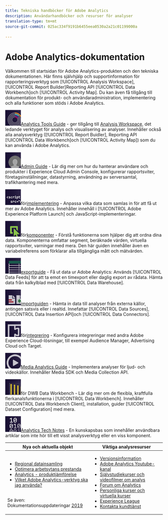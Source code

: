 ```yaml
---
title: Tekniska handböcker för Adobe Analytics
description: Användarhandböcker och resurser för analyser
translation-type: tm+mt
source-git-commit: 025ac334f9191b6455eea0530a2a21c01199000a

---
```



# Adobe Analytics-dokumentation

Välkommen till startsidan för Adobe Analytics-produkten och den tekniska dokumentationen. Här finns självhjälp och supportinformation för rapporteringsverktyg som [!UICONTROL Analysis Workspace], [!UICONTROL Report Builder]Reporting API [!UICONTROL Data Workbench]och [!UICONTROL Activity Map]. Du kan även få tillgång till dokumentation för produkt- och användaradministration, implementering och alla funktioner som stöds i Adobe Analytics.

[![Tools](assets/analyze_50px.png)](/help/analyze/home.md)[Analytics Tools Guide](/help/analyze/home.md) - ger tillgång till [Analysis Workspace](/help/analyze/analysis-workspace/home.md), det ledande verktyget för analys och visualisering av analyser. Innehåller också alla analysverktyg ([!UICONTROL Report Buidler], Reporting API [!UICONTROL Data Workbench]och [!UICONTROL Activity Map]) som du kan använda i Adobe Analytics.

[![Admin](assets/admin_50px.png)](/help/admin/home.md)[Admin Guide](/help/admin/home.md) - Lär dig mer om hur du hanterar användare och produkter i Experience Cloud Admin Console, konfigurerar rapportsviter, företagsinställningar, datastyrning, användning av serversamtal, trafikhantering med mera.

[![Implementeringshandbok](assets/implement_50px.png)](/help/implement/home.md)för[implementering](/help/implement/home.md) - Anpassa vilka data som samlas in för att få ut mer av Adobe Analytics. Innehåller innehåll i [!UICONTROL Adobe Experience Platform Launch] och JavaScript-implementeringar.

[![Komponenthandbok](assets/components_50px.png)](/help/components/home.md)för[komponenter](/help/components/home.md) - Förstå funktionerna som hjälper dig att ordna dina data. Komponenterna omfattar segment, beräknade värden, virtuella rapportsviter, varningar med mera. Den här guiden innehåller även en variabelreferens som förklarar alla tillgängliga mått och mätvärden.

[![Exportera](assets/export_50px.png)](/help/export/home.md)[exportguide](/help/export/home.md) - Få ut data ur Adobe Analytics: Används [!UICONTROL Data Feeds] för att ta emot en timexport eller daglig export av rådata. Hämta data från kalkylblad med [!UICONTROL Data Warehouse].

[![Importera](assets/import_50px.png)](/help/import/home.md)[importguiden](/help/import/home.md) - Hämta in data till analyser från externa källor, antingen satsvis eller i realtid. Innefattar [!UICONTROL Data Sources], [!UICONTROL Data Insertion API]och [!UICONTROL Data Connectors].

[![Integreringshandbok](assets/integrate_50px.png)](/help/integrate/home.md)för[integrering](/help/integrate/home.md) - Konfigurera integreringar med andra Adobe Experience Cloud-lösningar, till exempel Audience Manager, Advertising Cloud och Target.

[![Media Analytics](assets/media_50px.png)](https://docs.adobe.com/content/help/en/media-analytics/using/media-overview.html)[Media Analytics Guide](https://docs.adobe.com/content/help/en/media-analytics/using/media-overview.html) - Implementera analyser för ljud- och videokällor. Innehåller Media SDK och Media Collection API.

[![Handböcker](assets/workbench_50px.png)](https://docs.adobe.com/content/help/en/data-workbench/using/home.html)för DWB[](https://docs.adobe.com/content/help/en/data-workbench/using/home.html) Data Workbench - Lär dig mer om de flexibla, kraftfulla flerkanalsfunktionerna i [!UICONTROL Data Workbench]. Innehåller [!UICONTROL Data Workbench Client], installation, guider [!UICONTROL Dataset Configuration] med mera.

[![Technotes](assets/technotes_50px.png)](/help/technotes/home.md)[Analytics Tech Notes](/help/technotes/home.md) - En kunskapsbas som innehåller användbara artiklar som inte hör till ett visst analysverktyg eller en viss komponent.

| Nya och aktuella objekt | Viktiga analysresurser |
| --- | --- |
| <ul><li>[Regional datainsamling](/help/technotes/rdc/regional-data-collection.md)</li><li>[Optimera arbetsytans prestanda](/help/analyze/analysis-workspace/workspace-faq/optimizing-performance.md)</li><li>[Analytics - produktjämförelse](/help/admin/c-analytics-product-comparison/analytics-product-comparison.md)</li><li>[Vilket Adobe Analytics-verktyg ska jag använda?](/help/admin/c-analytics-product-comparison/which-analytics-tool.md)</li></ul><br> Se även: Dokumentationsuppdateringar [2019](doc-updates.md) | <ul><li> [Versionsinformation](https://marketing.adobe.com/resources/help/en_US/whatsnew/)</li><li> [Adobe Analytics Youtube-kanal](https://www.youtube.com/channel/UC8I6bqCk7gO6YdoMz6W5fvw)</li><li>[Självstudiekurser och videofilmer om analys](https://helpx.adobe.com/analytics/kt/index/analytics-videos.html)</li><li>[Forum om Analytics](https://forums.adobe.com/community/experience-cloud/analytics-cloud/analytics)</li><li>[Personliga kurser och virtuella kurser](https://training.adobe.com/training/courses.html#solution=adobeAnalytics)</li><li>[Experience League](https://landing.adobe.com/experience-league/)</li><li>[Kontakta kundtjänst](https://helpx.adobe.com/support/analytics.html)</li></ul> |

<!-- Keep around for now

## Analytics reporting capabilities

Here is a comprehensive list of and links to all the reporting capabilities in Adobe Analytics.

* [Analysis Workspace](/help/analyze/analysis-workspace/analysis-workspace-features.md)
* [Report Builder](/help/analyze/report-builder/home.md)
* [Data Warehouse](/help/export/data-warehouse/data-warehouse.md)
* [Mobile Services UI](https://docs.adobe.com/content/help/en/mobile-services/using/home.html)
* [Data Workbench](https://docs.adobe.com/content/help/en/data-workbench/using/home.html)
* [Reports & Analytics](/help/analyze/reports-analytics/getting-started.md)
* [Ad Hoc Analysis](/help/analyze/ad-hoc-analysis/adhoc-home.md)

### Analytics feature list

*   [Activity Map](/help/analyze/activity-map/activity-map.md)
*   [Anomaly Detection](/help/analyze/analysis-workspace/virtual-analyst/c-anomaly-detection/statistics-anomaly-detection.md)
*   [Bot filtering](/help/admin/admin/bot-removal/bot-rules.md)
*   [Calculated Metrics](/help/components/c-calcmetrics/cm-overview.md)
*   [Classifications](/help/components/c-classifications2/c-classifications.md)
*   [Cohort Analysis](/help/analyze/analysis-workspace/visualizations/cohort-table/cohort-analysis.md)
*   [Contribution Analysis](/help/analyze/analysis-workspace/virtual-analyst/c-anomaly-detection/anomaly-detection.md)
*   [Data Connectors](https://www.adobeexchange.com/experiencecloud.html)
*   [Data Feeds](/help/export/analytics-data-feed/data-feed-overview.md)   
*   [Data Sources](/help/import/c-data-sources/datasrc-home.md)  
*   [Fallout](/help/analyze/analysis-workspace/visualizations/fallout/fallout-flow.md)
*   [Flow](/help/analyze/analysis-workspace/visualizations/c-flow/flow.md)
*   [Intelligent Alerts](/help/components/c-alerts/intellligent-alerts.md)
*   [Mobile App SDK](https://docs.adobe.com/content/help/en/mobile-services/using/home.html)  
*   [Real-time reporting](/help/components/c-real-time-reporting/realtime.md)
*   [Segmentation](/help/components/c-segmentation/seg-home.md)
*   [Segment Comparison](/help/analyze/analysis-workspace/c-panels/c-segment-comparison/segment-comparison.md)
*   [Video Tracking](https://docs.adobe.com/content/help/en/media-analytics/using/media-overview.html)
*   [Virtual Report Suites](/help/components/vrs/vrs-about.md)

## Contact options

Support delegates can get assisted support via:

**In-Product:**

1.  [Sign in to Adobe Analytics.](https://sc.omniture.com/login/)
2.  Navigate to **Help** > **Customer Care**.

**Phone:** 1-800-497-0335 (US & Canada).

Get [phone numbers for other regions](https://helpx.adobe.com/contact/dma-external/DMACustomeCareRegionalPhoneNumbers.html).

**Email:**

1.  Include [case details](https://helpx.adobe.com/experience-cloud/enterprise-email-support-guidelines.html) to open a ticket via email. 
1.  Send your case to [customercare@adobe.com](mailto:customercare@adobe.com).

Not sure if you're a **support delegate**? Find out if this [user type applies to you](https://helpx.adobe.com/experience-cloud/supported-users.html) and learn about our [enterprise support terms](https://helpx.adobe.com/support/programs/enterprise-support-terms.html).
 -->
